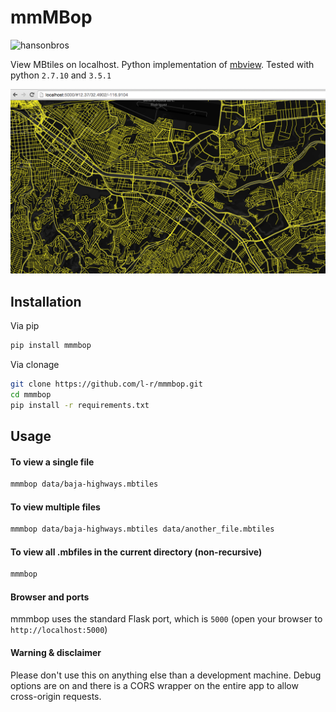 # mmMBop

![hansonbros](http://67.media.tumblr.com/1a7233b3997c21a1680bdebb836ce241/tumblr_mjkaqbB4rb1qgcra2o1_400.gif)

View MBtiles on localhost. Python implementation of [mbview](https://github.com/mapbox/mbview). Tested with python `2.7.10` and `3.5.1`

![example](https://raw.githubusercontent.com/l-r/mmmbop/master/screenshots/mbtile.png)

## Installation

Via pip

```bash
pip install mmmbop
```

Via clonage

```bash
git clone https://github.com/l-r/mmmbop.git
cd mmmbop
pip install -r requirements.txt
```

## Usage

#### To view a single file

```bash
mmmbop data/baja-highways.mbtiles
```

#### To view multiple files

```bash
mmmbop data/baja-highways.mbtiles data/another_file.mbtiles
```

#### To view all .mbfiles in the current directory (non-recursive)

```bash
mmmbop
```


#### Browser and ports

mmmbop uses the standard Flask port, which is `5000` (open your browser to `http://localhost:5000`)


#### Warning & disclaimer

Please don't use this on anything else than a development machine. Debug options are on and there is a CORS wrapper on the entire app to allow cross-origin requests.